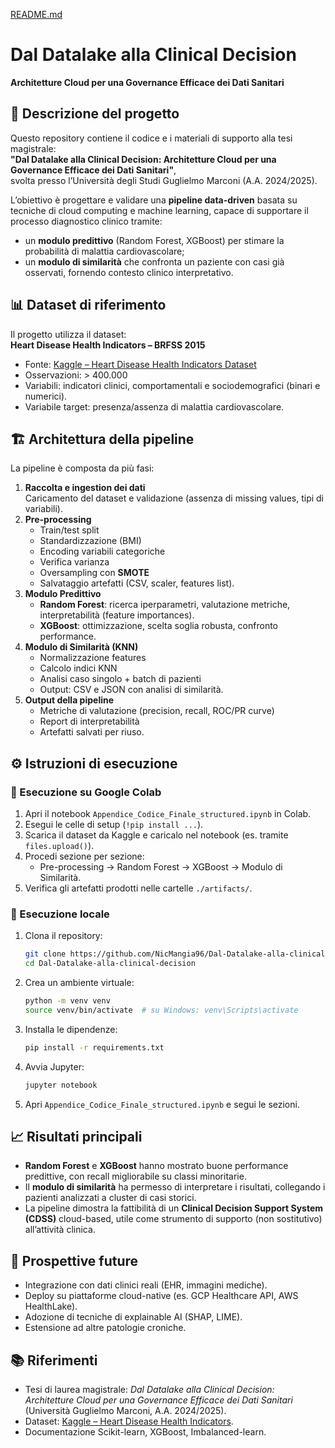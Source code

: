 [README.md](https://github.com/user-attachments/files/22534078/README.md)
# Dal Datalake alla Clinical Decision  
**Architetture Cloud per una Governance Efficace dei Dati Sanitari**

## 📌 Descrizione del progetto
Questo repository contiene il codice e i materiali di supporto alla tesi magistrale:  
**"Dal Datalake alla Clinical Decision: Architetture Cloud per una Governance Efficace dei Dati Sanitari"**,  
svolta presso l’Università degli Studi Guglielmo Marconi (A.A. 2024/2025).

L’obiettivo è progettare e validare una **pipeline data-driven** basata su tecniche di cloud computing e machine learning, capace di supportare il processo diagnostico clinico tramite:
- un **modulo predittivo** (Random Forest, XGBoost) per stimare la probabilità di malattia cardiovascolare;  
- un **modulo di similarità** che confronta un paziente con casi già osservati, fornendo contesto clinico interpretativo.

## 📊 Dataset di riferimento
Il progetto utilizza il dataset:  
**Heart Disease Health Indicators – BRFSS 2015**  
- Fonte: [Kaggle – Heart Disease Health Indicators Dataset](https://www.kaggle.com/datasets/alexteboul/heart-disease-health-indicators-dataset)  
- Osservazioni: > 400.000  
- Variabili: indicatori clinici, comportamentali e sociodemografici (binari e numerici).  
- Variabile target: presenza/assenza di malattia cardiovascolare.

## 🏗️ Architettura della pipeline
La pipeline è composta da più fasi:

1. **Raccolta e ingestion dei dati**  
   Caricamento del dataset e validazione (assenza di missing values, tipi di variabili).  
2. **Pre-processing**  
   - Train/test split  
   - Standardizzazione (BMI)  
   - Encoding variabili categoriche  
   - Verifica varianza  
   - Oversampling con **SMOTE**  
   - Salvataggio artefatti (CSV, scaler, features list).  
3. **Modulo Predittivo**  
   - **Random Forest**: ricerca iperparametri, valutazione metriche, interpretabilità (feature importances).  
   - **XGBoost**: ottimizzazione, scelta soglia robusta, confronto performance.  
4. **Modulo di Similarità (KNN)**  
   - Normalizzazione features  
   - Calcolo indici KNN  
   - Analisi caso singolo + batch di pazienti  
   - Output: CSV e JSON con analisi di similarità.  
5. **Output della pipeline**  
   - Metriche di valutazione (precision, recall, ROC/PR curve)  
   - Report di interpretabilità  
   - Artefatti salvati per riuso.

## ⚙️ Istruzioni di esecuzione

### 🔹 Esecuzione su Google Colab
1. Apri il notebook `Appendice_Codice_Finale_structured.ipynb` in Colab.  
2. Esegui le celle di setup (`!pip install ...`).  
3. Scarica il dataset da Kaggle e caricalo nel notebook (es. tramite `files.upload()`).  
4. Procedi sezione per sezione:  
   - Pre-processing → Random Forest → XGBoost → Modulo di Similarità.  
5. Verifica gli artefatti prodotti nelle cartelle `./artifacts/`.

### 🔹 Esecuzione locale
1. Clona il repository:  
   ```bash
   git clone https://github.com/NicMangia96/Dal-Datalake-alla-clinical-decision.git
   cd Dal-Datalake-alla-clinical-decision
   ```  
2. Crea un ambiente virtuale:  
   ```bash
   python -m venv venv
   source venv/bin/activate  # su Windows: venv\Scripts\activate
   ```  
3. Installa le dipendenze:  
   ```bash
   pip install -r requirements.txt
   ```  
4. Avvia Jupyter:  
   ```bash
   jupyter notebook
   ```  
5. Apri `Appendice_Codice_Finale_structured.ipynb` e segui le sezioni.

## 📈 Risultati principali
- **Random Forest** e **XGBoost** hanno mostrato buone performance predittive, con recall migliorabile su classi minoritarie.  
- Il **modulo di similarità** ha permesso di interpretare i risultati, collegando i pazienti analizzati a cluster di casi storici.  
- La pipeline dimostra la fattibilità di un **Clinical Decision Support System (CDSS)** cloud-based, utile come strumento di supporto (non sostitutivo) all’attività clinica.

## 🔮 Prospettive future
- Integrazione con dati clinici reali (EHR, immagini mediche).  
- Deploy su piattaforme cloud-native (es. GCP Healthcare API, AWS HealthLake).  
- Adozione di tecniche di explainable AI (SHAP, LIME).  
- Estensione ad altre patologie croniche.

## 📚 Riferimenti
- Tesi di laurea magistrale: *Dal Datalake alla Clinical Decision: Architetture Cloud per una Governance Efficace dei Dati Sanitari* (Università Guglielmo Marconi, A.A. 2024/2025).  
- Dataset: [Kaggle – Heart Disease Health Indicators](https://www.kaggle.com/datasets/alexteboul/heart-disease-health-indicators-dataset).  
- Documentazione Scikit-learn, XGBoost, Imbalanced-learn.  
